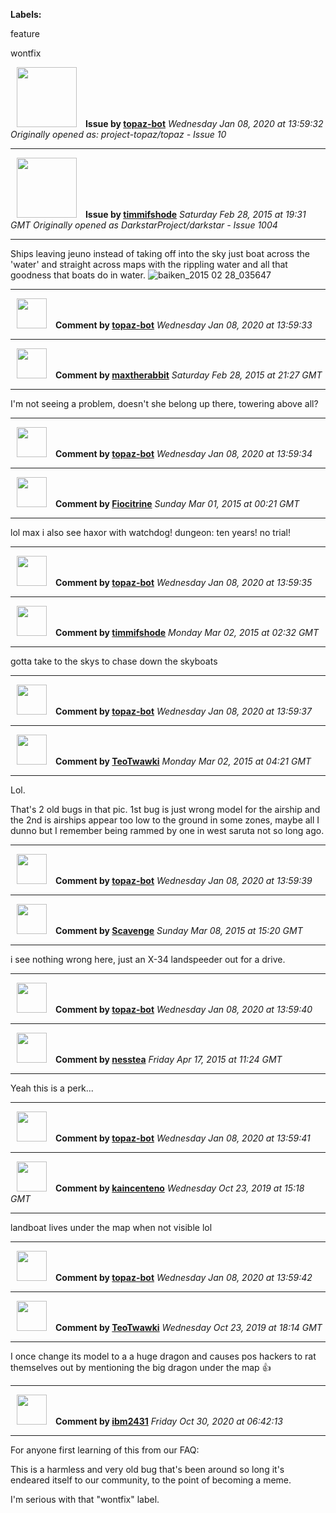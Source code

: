 **Labels:**

feature

wontfix



<a href="https://github.com/topaz-bot"><img src="https://avatars3.githubusercontent.com/u/59651103?v=4" width="96" height="96" hspace="10"></img></a> **Issue by [topaz-bot](https://github.com/topaz-bot)**
_Wednesday Jan 08, 2020 at 13:59:32_
_Originally opened as: project-topaz/topaz - Issue 10_

----

<a href="https://github.com/timmifshode"><img src="https://avatars2.githubusercontent.com/u/7440856?v=4"  width="96" height="96" hspace="10"></img></a> **Issue by [timmifshode](https://github.com/timmifshode)**
_Saturday Feb 28, 2015 at 19:31 GMT_
_Originally opened as DarkstarProject/darkstar - Issue 1004_

----

Ships leaving jeuno instead of taking off into the sky just boat across the 'water' and straight across maps with the rippling water and all that goodness that boats do in water. 
![baiken_2015 02 28_035647](https://cloud.githubusercontent.com/assets/7440856/6427710/71754618-bf56-11e4-976d-20122f32f2b3.png)




----
<a href="https://github.com/topaz-bot"><img src="https://avatars3.githubusercontent.com/u/59651103?v=4" width="48" height="48" hspace="10"></img></a> **Comment by [topaz-bot](https://github.com/topaz-bot)**
_Wednesday Jan 08, 2020 at 13:59:33_

----

<a href="https://github.com/maxtherabbit"><img src="https://avatars3.githubusercontent.com/u/6538577?v=4"  width="48" height="48" hspace="10"></img></a> **Comment by [maxtherabbit](https://github.com/maxtherabbit)**
_Saturday Feb 28, 2015 at 21:27 GMT_

----

I'm not seeing a problem, doesn't she belong up there, towering above all?




----
<a href="https://github.com/topaz-bot"><img src="https://avatars3.githubusercontent.com/u/59651103?v=4" width="48" height="48" hspace="10"></img></a> **Comment by [topaz-bot](https://github.com/topaz-bot)**
_Wednesday Jan 08, 2020 at 13:59:34_

----

<a href="https://github.com/Fiocitrine"><img src="https://avatars1.githubusercontent.com/u/7704601?v=4"  width="48" height="48" hspace="10"></img></a> **Comment by [Fiocitrine](https://github.com/Fiocitrine)**
_Sunday Mar 01, 2015 at 00:21 GMT_

----

lol  max
i also see haxor with watchdog! dungeon: ten years! no trial!




----
<a href="https://github.com/topaz-bot"><img src="https://avatars3.githubusercontent.com/u/59651103?v=4" width="48" height="48" hspace="10"></img></a> **Comment by [topaz-bot](https://github.com/topaz-bot)**
_Wednesday Jan 08, 2020 at 13:59:35_

----

<a href="https://github.com/timmifshode"><img src="https://avatars2.githubusercontent.com/u/7440856?v=4"  width="48" height="48" hspace="10"></img></a> **Comment by [timmifshode](https://github.com/timmifshode)**
_Monday Mar 02, 2015 at 02:32 GMT_

----

gotta take to the skys to chase down the skyboats 




----
<a href="https://github.com/topaz-bot"><img src="https://avatars3.githubusercontent.com/u/59651103?v=4" width="48" height="48" hspace="10"></img></a> **Comment by [topaz-bot](https://github.com/topaz-bot)**
_Wednesday Jan 08, 2020 at 13:59:37_

----

<a href="https://github.com/TeoTwawki"><img src="https://avatars0.githubusercontent.com/u/6871475?v=4"  width="48" height="48" hspace="10"></img></a> **Comment by [TeoTwawki](https://github.com/TeoTwawki)**
_Monday Mar 02, 2015 at 04:21 GMT_

----

Lol.

That's 2 old bugs in that pic. 1st bug is just wrong model for the airship and the 2nd is airships appear too low to the ground in some zones, maybe all I dunno but I remember being rammed by one in west saruta not so long ago.




----
<a href="https://github.com/topaz-bot"><img src="https://avatars3.githubusercontent.com/u/59651103?v=4" width="48" height="48" hspace="10"></img></a> **Comment by [topaz-bot](https://github.com/topaz-bot)**
_Wednesday Jan 08, 2020 at 13:59:39_

----

<a href="https://github.com/Scavenge"><img src="https://avatars2.githubusercontent.com/u/9778206?v=4"  width="48" height="48" hspace="10"></img></a> **Comment by [Scavenge](https://github.com/Scavenge)**
_Sunday Mar 08, 2015 at 15:20 GMT_

----

i see nothing wrong here, just an X-34 landspeeder out for a drive.




----
<a href="https://github.com/topaz-bot"><img src="https://avatars3.githubusercontent.com/u/59651103?v=4" width="48" height="48" hspace="10"></img></a> **Comment by [topaz-bot](https://github.com/topaz-bot)**
_Wednesday Jan 08, 2020 at 13:59:40_

----

<a href="https://github.com/nesstea"><img src="https://avatars0.githubusercontent.com/u/1483915?v=4"  width="48" height="48" hspace="10"></img></a> **Comment by [nesstea](https://github.com/nesstea)**
_Friday Apr 17, 2015 at 11:24 GMT_

----

Yeah this is a perk...




----
<a href="https://github.com/topaz-bot"><img src="https://avatars3.githubusercontent.com/u/59651103?v=4" width="48" height="48" hspace="10"></img></a> **Comment by [topaz-bot](https://github.com/topaz-bot)**
_Wednesday Jan 08, 2020 at 13:59:41_

----

<a href="https://github.com/kaincenteno"><img src="https://avatars3.githubusercontent.com/u/26943220?v=4"  width="48" height="48" hspace="10"></img></a> **Comment by [kaincenteno](https://github.com/kaincenteno)**
_Wednesday Oct 23, 2019 at 15:18 GMT_

----

landboat lives under the map when not visible lol



----
<a href="https://github.com/topaz-bot"><img src="https://avatars3.githubusercontent.com/u/59651103?v=4" width="48" height="48" hspace="10"></img></a> **Comment by [topaz-bot](https://github.com/topaz-bot)**
_Wednesday Jan 08, 2020 at 13:59:42_

----

<a href="https://github.com/TeoTwawki"><img src="https://avatars0.githubusercontent.com/u/6871475?v=4"  width="48" height="48" hspace="10"></img></a> **Comment by [TeoTwawki](https://github.com/TeoTwawki)**
_Wednesday Oct 23, 2019 at 18:14 GMT_

----

I once change its model to a  a huge dragon and causes pos hackers to rat themselves out by mentioning the big dragon under the map :+1: 



----
<a href="https://github.com/ibm2431"><img src="https://avatars3.githubusercontent.com/u/13112942?v=4" width="48" height="48" hspace="10"></img></a> **Comment by [ibm2431](https://github.com/ibm2431)**
_Friday Oct 30, 2020 at 06:42:13_

----

For anyone first learning of this from our FAQ:
This is a harmless and very old bug that's been around so long it's endeared itself to our community, to the point of becoming a meme.

I'm serious with that "wontfix" label.
